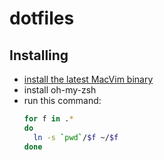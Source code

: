 # dotfiles

## Installing

* [install the latest MacVim binary][install-macvim]
* install oh-my-zsh
* run this command:
    ``` bash
    for f in .*
    do
      ln -s `pwd`/$f ~/$f
    done
    ```

[install-macvim]: https://github.com/macvim-dev/macvim
